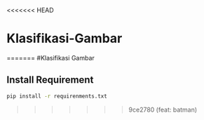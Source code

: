 <<<<<<< HEAD
# Klasifikasi-Gambar
=======
#Klasifikasi Gambar



## Install Requirement

```bash
pip install -r requirenments.txt
```

>>>>>>> 9ce2780 (feat: batman)
